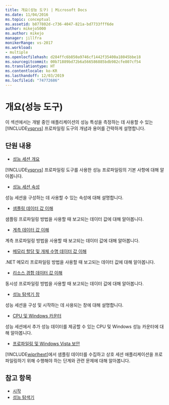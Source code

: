 ```yaml
---
title: 개요(성능 도구) | Microsoft Docs
ms.date: 11/04/2016
ms.topic: conceptual
ms.assetid: b877802d-c736-4047-821a-bd7733fff6de
author: mikejo5000
ms.author: mikejo
manager: jillfra
monikerRange: vs-2017
ms.workload:
- multiple
ms.openlocfilehash: d284ffc6b850a9746cf1442f35400a18045bbe18
ms.sourcegitcommit: 00b71889bd72b6a566586885bdb982cfe807cf54
ms.translationtype: HT
ms.contentlocale: ko-KR
ms.lasthandoff: 12/03/2019
ms.locfileid: "74772686"
---
```

# <a name="overviews-performance-tools"></a>개요(성능 도구)
이 섹션에서는 개발 중인 애플리케이션의 성능 특성을 측정하는 데 사용할 수 있는 [!INCLUDE[vsprvs](../code-quality/includes/vsprvs_md.md)] 프로파일링 도구의 개념과 용어를 간략하게 설명합니다.

## <a name="in-this-section"></a>단원 내용
- [성능 세션 개요](../profiling/performance-session-overview.md)

 [!INCLUDE[vsprvs](../code-quality/includes/vsprvs_md.md)] 프로파일링 도구를 사용한 성능 프로파일링의 기본 사항에 대해 알아봅니다.

- [성능 세션 속성](../profiling/performance-session-properties.md)

 성능 세션을 구성하는 데 사용할 수 있는 속성에 대해 설명합니다.

- [샘플링 데이터 값 이해](../profiling/understanding-sampling-data-values.md)

 샘플링 프로파일링 방법을 사용할 때 보고되는 데이터 값에 대해 알아봅니다.

- [계측 데이터 값 이해](../profiling/understanding-instrumentation-data-values.md)

 계측 프로파일링 방법을 사용할 때 보고되는 데이터 값에 대해 알아봅니다.

- [메모리 할당 및 개체 수명 데이터 값 이해](../profiling/understanding-memory-allocation-and-object-lifetime-data-values.md)

 .NET 메모리 프로파일링 방법을 사용할 때 보고되는 데이터 값에 대해 알아봅니다.

- [리소스 경합 데이터 값 이해](../profiling/understanding-resource-contention-data-values.md)

 동시성 프로파일링 방법을 사용할 때 보고되는 데이터 값에 대해 알아봅니다.

- [성능 탐색기 창](../profiling/performance-explorer-window.md)

 성능 세션을 구성 및 시작하는 데 사용되는 창에 대해 설명합니다.

- [CPU 및 Windows 카운터](../profiling/cpu-and-windows-counters.md)

 성능 세션에서 추가 성능 데이터를 제공할 수 있는 CPU 및 Windows 성능 카운터에 대해 알아봅니다.

- [프로파일링 및 Windows Vista 보안](../profiling/profiling-and-windows-vista-security.md)

 [!INCLUDE[wiprlhext](../debugger/includes/wiprlhext_md.md)]에서 샘플링 데이터를 수집하고 상호 세션 애플리케이션을 프로파일링하기 위해 수행해야 하는 단계와 관련 문제에 대해 알아봅니다.

## <a name="see-also"></a>참고 항목

- [시작](../profiling/getting-started-with-performance-tools.md)
- [성능 탐색기](../profiling/performance-explorer.md)
